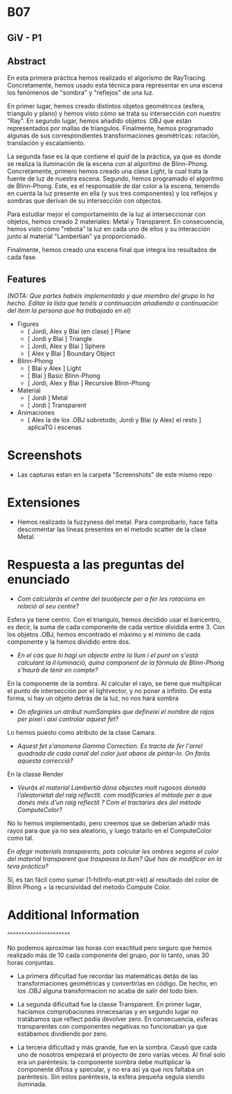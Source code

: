 # B07

GiV - P1
----------  

## Abstract

En esta primera práctica hemos realizado el algorismo de RayTracing. Concretamente, hemos usado esta técnica para representar en una escena los fenómenos de "sombra" y "reflejos" de una luz.

En primer lugar, hemos creado distintos objetos geométricos (esfera, triangulo y plano) y hemos visto cómo se trata su intersección con nuestro "Ray". En segundo lugar, hemos añadido objetos .OBJ que están representados por mallas de triangulos. Finalmente, hemos programado algunas de sus correspondientes transformaciones geométricas: rotación, translación y escalamiento. 

La segunda fase es la que contiene el _quid_ de la práctica, ya que es donde se realiza la iluminación de la escena con al algoritmo de Blinn-Phong. Concretamente, primero hemos creado una clase _Light_, la cual trata la fuente de luz de nuestra escena. Segundo, hemos programado el algoritmo de Blinn-Phong. Este, es el responsable de dar color a la escena, teniendo en cuenta la luz presente en ella (y sus tres componentes) y los reflejos y sombras que derivan de su intersección con objectos.

Para estudiar mejor el comportameinto de la luz al interseccionar con objetos, hemos creado 2 materiales: Metal y Transparent. En consecuencia, hemos visto cómo "rebota" la luz en cada uno de ellos y su interacción junto al material "Lambertian" ya proporcionado.

Finalmente, hemos creado una escena final que integra los resultados de cada fase.

## Features

*(NOTA: Que partes habéis implementado y que miembro del grupo lo ha hecho. Editar la lista que tenéis a continuación añadiendo a continuación del item la persona que ha trabajado en el)*

- Figures
    - [ Jordi, Alex y Blai (en clase) ] Plane
    - [ Jordi y Blai ] Triangle
    - [ Jordi, Alex y Blai ] Sphere
    - [ Alex y Blai ] Boundary Object
- Blinn-Phong
    - [ Blai y Alex ] Light
    - [ Blai ] Basic Blinn-Phong
    - [ Jordi, Alex y Blai ] Recursive Blinn-Phong
- Material
    - [ Jordi ] Metal
    - [ Jordi ] Transparent
- Animaciones
    - [ Alex la de los .OBJ sobretodo, Jordi y Blai (y Alex) el resto ] aplicaTG i escenas

# Screenshots

* Las capturas estan en la carpeta "Screenshots" de este mismo repo

# Extensiones

* Hemos realizado la fuzzyness del metal. Para comprobarlo, hace falta descomentar las líneas presentes en el metodo scatter de la clase Metal.

# Respuesta a las preguntas del enunciado

* _Com calcularàs el centre del teuobjecte per a fer les rotacions en relació al seu centre?_

Esfera ya tiene centro. Con el triangulo, hemos decidido usar el baricentro, es decir, la suma de cada componente de cada vertice dividida entre 3. Con los objetos .OBJ, hemos encontrado el màximo y el mínimo de cada componente y la hemos dividido entre dos.

* _En el cas que hi hagi un objecte entre la llum i el punt on s'està calculant la il·luminació, quina component de la fórmula de Blinn-Phong s'haurà de tenir en compte?_

En la componente de la sombra. Al calcular el rayo, se tiene que multiplicar el punto de intersección por el lightvector, y no poner a infinito. De esta forma, si hay un objeto detrás de la luz, no nos hará sombra

* _On afegiries un atribut numSamples que defineixi el nombre de rajos per píxel i així controlar aquest fet?_

Lo hemos puesto como atributo de la clase Camara.

* _Aquest fet s'anomena Gamma Correction. Es tracta de fer l'arrel quadrada de cada canal del color just abans de pintar-lo. On faràs aquesta correcció?_

En la classe Render

* _Veuràs el material Lambertià dóna objectes molt rugosos donada l’aleatorietat del raig reflectit. com modificaries el mètode per a que donés més d'un raig reflectit ? Com el tractaries des del mètode ComputeColor?_

No lo hemos implementado, pero creemos que se deberían añadir más rayos para que ya no sea aleatorio, y luego tratarlo en el ComputeColor como tal.


_En afegir materials transparents, pots calcular les ombres segons el color del material transparent que traspassa la llum? Què has de modificar en la teva pràctica?_

Sí, es tan fácil como sumar (1-hitInfo-mat.ptr->kt) al resultado del color de Blinn Phong + la recursividad del metodo Compute Color.


 
# Additional Information
^^^^^^^^^^^^^^^^^^^^^^

No podemos aproximar las horas con exactitud pero seguro que hemos realizado más de 10 cada componente del grupo, por lo tanto, unas 30 horas conjuntas.

* La primera dificultad fue recordar las matemáticas detás de las transformaciones geométricas y convertirlas en código. De hecho, en los .OBJ alguna transformacion no acaba de salir del todo bien.

* La segunda dificultad fue la classe Transparent. En primer lugar, hacíamos comprobaciones innecesarias y en segundo lugar no tratábamos que reflect podía devolver zero. En consecuencia, esferas transparentes con componentes negativas no funcionaban ya que estábamos dividiendo por zero.

* La tercera dificultad y más grande, fue en la sombra. Causó que cada uno de nosotros empezará el proyecto de zero varias veces. Al final solo era un paréntesis: la componente sombra debe multiplicar la componente difosa y specular, y no era así ya que nos faltaba un paréntesis. Sin estos paréntesis, la esfera pequeña seguía siendo iluminada.

